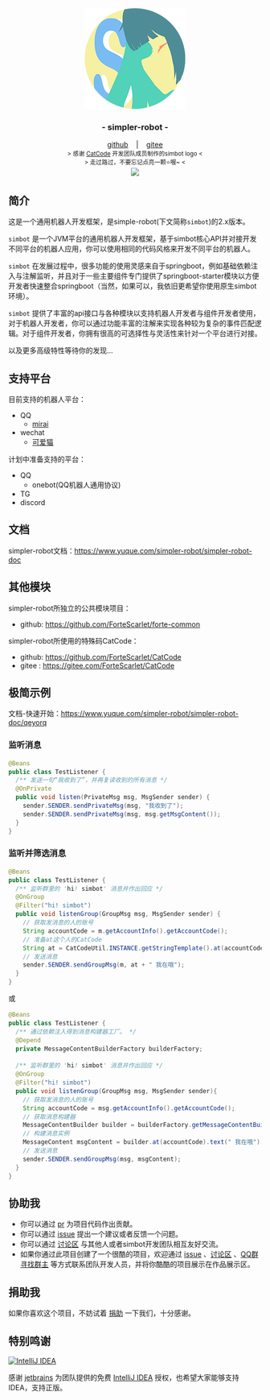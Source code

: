 <div align="center">
    <img src="./logo/logo-4@0,1x.png"/>
    <h3>
        - simpler-robot -
    </h3>
    <span>
        <a href="https://github.com/ForteScarlet/simpler-robot" target="_blank">github</a>
    </span> 
    &nbsp;&nbsp; | &nbsp;&nbsp;
    <span>
        <a href="https://gitee.com/ForteScarlet/simpler-robot" target="_blank">gitee</a>
    </span> <br />
    <small> &gt; 感谢 <a href="https://github.com/ForteScarlet/CatCode" target="_blank">CatCode</a> 开发团队成员制作的simbot logo &lt; </small> <br />
    <small> &gt; 走过路过，不要忘记点亮一颗⭐喔~ &lt; </small> <br />
    <a href="https://repo1.maven.org/maven2/love/forte/simple-robot/parent/" target="_blank" >
        <img src="https://img.shields.io/maven-central/v/love.forte.simple-robot/parent" />
    </a>

</div>

## 简介

这是一个通用机器人开发框架，是simple-robot(下文简称`simbot`)的2.x版本。

`simbot` 是一个JVM平台的通用机器人开发框架，基于simbot核心API并对接开发不同平台的机器人应用，你可以使用相同的代码风格来开发不同平台的机器人。

`simbot` 在发展过程中，很多功能的使用灵感来自于springboot，例如基础依赖注入与注解监听，并且对于一些主要组件专门提供了springboot-starter模块以方便开发者快速整合springboot（当然，如果可以，我依旧更希望你使用原生simbot环境）。

`simbot` 提供了丰富的api接口与各种模块以支持机器人开发者与组件开发者使用，对于机器人开发者，你可以通过功能丰富的注解来实现各种较为复杂的事件匹配逻辑。对于组件开发者，你拥有很高的可选择性与灵活性来针对一个平台进行对接。

以及更多高级特性等待你的发现...


## 支持平台

目前支持的机器人平台：
- QQ
    - [mirai](https://github.com/mamoe/mirai)
- wechat
    - [可爱猫](http://www.keaimao.com.cn/)


计划中准备支持的平台：
- QQ
    - onebot(QQ机器人通用协议)
- TG
- discord    

## 文档

simpler-robot文档：https://www.yuque.com/simpler-robot/simpler-robot-doc

## 其他模块

simpler-robot所独立的公共模块项目：
- github: https://github.com/ForteScarlet/forte-common


simpler-robot所使用的特殊码CatCode：
- github: https://github.com/ForteScarlet/CatCode
- gitee : https://gitee.com/ForteScarlet/CatCode


## 极简示例

文档-快速开始：https://www.yuque.com/simpler-robot/simpler-robot-doc/qeyorq


### 监听消息

```java
@Beans
public class TestListener {
  /** 发送一句“我收到了”，并再复读收到的所有消息 */
  @OnPrivate
  public void listen(PrivateMsg msg, MsgSender sender) {
    sender.SENDER.sendPrivateMsg(msg, "我收到了");
    sender.SENDER.sendPrivateMsg(msg, msg.getMsgContent());
  }
}
```

### 监听并筛选消息

```java
@Beans
public class TestListener {
  /** 监听群里的 'hi! simbot' 消息并作出回应 */
  @OnGroup
  @Filter("hi! simbot")
  public void listenGroup(GroupMsg msg, MsgSender sender) {
    // 获取发消息的人的账号
    String accountCode = m.getAccountInfo().getAccountCode();
    // 准备at这个人的CatCode
    String at = CatCodeUtil.INSTANCE.getStringTemplate().at(accountCode);
    // 发送消息
    sender.SENDER.sendGroupMsg(m, at + " 我在哦");
  }
}
```

或

```java
@Beans
public class TestListener {
  /** 通过依赖注入得到消息构建器工厂。 */  
  @Depend
  private MessageContentBuilderFactory builderFactory;
  
  /** 监听群里的 'hi! simbot' 消息并作出回应 */
  @OnGroup
  @Filter("hi! simbot")
  public void listenGroup(GroupMsg msg, MsgSender sender){
    // 获取发消息的人的账号
    String accountCode = msg.getAccountInfo().getAccountCode();
    // 获取消息构建器
    MessageContentBuilder builder = builderFactory.getMessageContentBuilder();
    // 构建消息实例
    MessageContent msgContent = builder.at(accountCode).text(" 我在哦").build();
    // 发送消息
    sender.SENDER.sendGroupMsg(msg, msgContent);
  }
}
```


## 协助我
- 你可以通过 [pr](https://github.com/ForteScarlet/simpler-robot/pulls "pull request") 为项目代码作出贡献。
- 你可以通过 [issue](https://github.com/ForteScarlet/simpler-robot/issues "issues") 提出一个建议或者反馈一个问题。
- 你可以通过 [讨论区](https://github.com/ForteScarlet/simpler-robot/discussions "discussions") 与其他人或者simbot开发团队相互友好交流。
- 如果你通过此项目创建了一个很酷的项目，欢迎通过 [issue](https://github.com/ForteScarlet/simpler-robot/issues) 、[讨论区](https://github.com/ForteScarlet/simpler-robot/discussions) 、[QQ群寻找群主](https://jq.qq.com/?_wv=1027&k=1Lopqryf) 
  等方式联系团队开发人员，并将你酷酷的项目展示在作品展示区。


## 捐助我
如果你喜欢这个项目，不妨试着 [捐助](https://www.yuque.com/docs/share/43264d27-99a7-4287-97c0-b387f5b0947e) 一下我们，十分感谢。


## 特别鸣谢

[![](https://logonoid.com/images/thumbs/intellij-idea-logo.png "IntelliJ IDEA")](https://www.jetbrains.com/idea/)

感谢 [jetbrains](https://www.jetbrains.com/ "jetbrains") 为团队提供的免费 [IntelliJ IDEA](https://www.jetbrains.com/idea/ "IntelliJ IDEA") 授权，也希望大家能够支持IDEA，支持正版。



